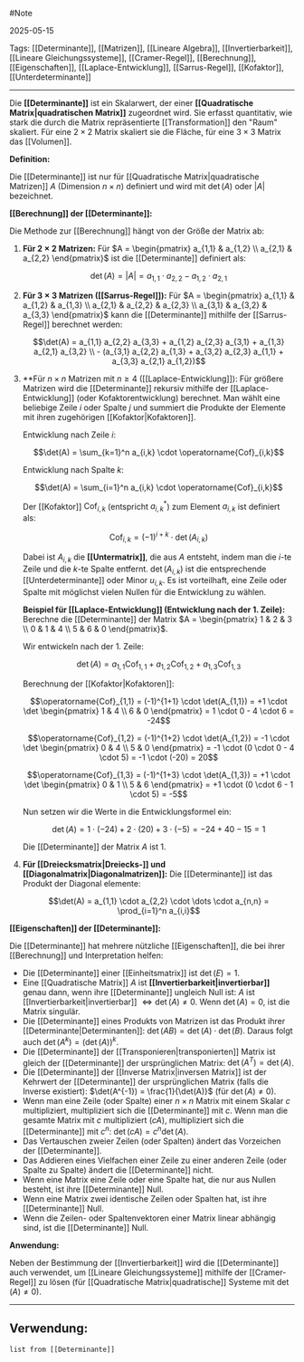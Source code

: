 #Note

2025-05-15

Tags: [[Determinante]], [[Matrizen]], [[Lineare Algebra]],  [[Invertierbarkeit]], [[Lineare Gleichungssysteme]], [[Cramer-Regel]], [[Berechnung]], [[Eigenschaften]], [[Laplace-Entwicklung]], [[Sarrus-Regel]], [[Kofaktor]], [[Unterdeterminante]]

---

Die **[[Determinante]]** ist ein Skalarwert, der einer **[[Quadratische Matrix|quadratischen Matrix]]** zugeordnet wird. Sie erfasst quantitativ, wie stark die durch die Matrix repräsentierte [[Transformation]] den "Raum" skaliert. Für eine $2 \times 2$ Matrix skaliert sie die Fläche, für eine $3 \times 3$ Matrix das [[Volumen]].

**Definition:**

Die [[Determinante]] ist nur für [[Quadratische Matrix|quadratische Matrizen]] $A$ (Dimension $n \times n$) definiert und wird mit $\det(A)$ oder $|A|$ bezeichnet.

**[[Berechnung]] der [[Determinante]]:**

Die Methode zur [[Berechnung]] hängt von der Größe der Matrix ab:

1.  **Für $2 \times 2$ Matrizen:**
    Für $A = \begin{pmatrix} a_{1,1} & a_{1,2} \\ a_{2,1} & a_{2,2} \end{pmatrix}$ ist die [[Determinante]] definiert als:

    $$\det(A) = |A| = a_{1,1} \cdot a_{2,2} - a_{1,2} \cdot a_{2,1}$$

2.  **Für $3 \times 3$ Matrizen ([[Sarrus-Regel]]):**
    Für $A = \begin{pmatrix} a_{1,1} & a_{1,2} & a_{1,3} \\ a_{2,1} & a_{2,2} & a_{2,3} \\ a_{3,1} & a_{3,2} & a_{3,3} \end{pmatrix}$ kann die [[Determinante]] mithilfe der [[Sarrus-Regel]] berechnet werden:

    $$\det(A) = a_{1,1} a_{2,2} a_{3,3} + a_{1,2} a_{2,3} a_{3,1} + a_{1,3} a_{2,1} a_{3,2} \\ - (a_{3,1} a_{2,2} a_{1,3} + a_{3,2} a_{2,3} a_{1,1} + a_{3,3} a_{2,1} a_{1,2})$$

3.  **Für $n \times n$ Matrizen mit $n \ge 4$ ([[Laplace-Entwicklung]]):
    Für größere Matrizen wird die [[Determinante]] rekursiv mithilfe der [[Laplace-Entwicklung]] (oder Kofaktorentwicklung) berechnet. Man wählt eine beliebige Zeile $i$ oder Spalte $j$ und summiert die Produkte der Elemente mit ihren zugehörigen [[Kofaktor|Kofaktoren]].

    Entwicklung nach Zeile $i$:

    $$\det(A) = \sum_{k=1}^n a_{i,k} \cdot \operatorname{Cof}_{i,k}$$

    Entwicklung nach Spalte $k$:

    $$\det(A) = \sum_{i=1}^n a_{i,k} \cdot \operatorname{Cof}_{i,k}$$

    Der [[Kofaktor]] $\operatorname{Cof}_{i,k}$ (entspricht $a_{i,k}^*$) zum Element $a_{i,k}$ ist definiert als:

    $$\operatorname{Cof}_{i,k} = (-1)^{i+k} \cdot \det(A_{i,k})$$

    Dabei ist $A_{i,k}$ die **[[Untermatrix]]**, die aus $A$ entsteht, indem man die $i$-te Zeile und die $k$-te Spalte entfernt. $\det(A_{i,k})$ ist die entsprechende [[Unterdeterminante]] oder Minor $u_{i,k}$. Es ist vorteilhaft, eine Zeile oder Spalte mit möglichst vielen Nullen für die Entwicklung zu wählen.

    **Beispiel für [[Laplace-Entwicklung]] (Entwicklung nach der 1. Zeile):**
    Berechne die [[Determinante]] der Matrix $A = \begin{pmatrix} 1 & 2 & 3 \\ 0 & 1 & 4 \\ 5 & 6 & 0 \end{pmatrix}$.

    Wir entwickeln nach der 1. Zeile:

    $$\det(A) = a_{1,1} \operatorname{Cof}_{1,1} + a_{1,2} \operatorname{Cof}_{1,2} + a_{1,3} \operatorname{Cof}_{1,3}$$

    Berechnung der [[Kofaktor|Kofaktoren]]:

    $$\operatorname{Cof}_{1,1} = (-1)^{1+1} \cdot \det(A_{1,1}) = +1 \cdot \det \begin{pmatrix} 1 & 4 \\ 6 & 0 \end{pmatrix} = 1 \cdot 0 - 4 \cdot 6 = -24$$

    $$\operatorname{Cof}_{1,2} = (-1)^{1+2} \cdot \det(A_{1,2}) = -1 \cdot \det \begin{pmatrix} 0 & 4 \\ 5 & 0 \end{pmatrix} = -1 \cdot (0 \cdot 0 - 4 \cdot 5) = -1 \cdot (-20) = 20$$

    $$\operatorname{Cof}_{1,3} = (-1)^{1+3} \cdot \det(A_{1,3}) = +1 \cdot \det \begin{pmatrix} 0 & 1 \\ 5 & 6 \end{pmatrix} = +1 \cdot (0 \cdot 6 - 1 \cdot 5) = -5$$

    Nun setzen wir die Werte in die Entwicklungsformel ein:

    $$\det(A) = 1 \cdot (-24) + 2 \cdot (20) + 3 \cdot (-5) = -24 + 40 - 15 = 1$$

    Die [[Determinante]] der Matrix $A$ ist 1.

4.  **Für [[Dreiecksmatrix|Dreiecks-]] und [[Diagonalmatrix|Diagonalmatrizen]]:**
    Die [[Determinante]] ist das Produkt der Diagonal elemente:

    $$\det(A) = a_{1,1} \cdot a_{2,2} \cdot \dots \cdot a_{n,n} = \prod_{i=1}^n a_{i,i}$$

**[[Eigenschaften]] der [[Determinante]]:**

Die [[Determinante]] hat mehrere nützliche [[Eigenschaften]], die bei ihrer [[Berechnung]] und Interpretation helfen:

* Die [[Determinante]] einer [[Einheitsmatrix]] ist $\det(E) = 1$.
* Eine [[Quadratische Matrix]] $A$ ist **[[Invertierbarkeit|invertierbar]]** genau dann, wenn ihre [[Determinante]] ungleich Null ist: $A$ ist [[Invertierbarkeit|invertierbar]] $\iff \det(A) \neq 0$. Wenn $\det(A) = 0$, ist die Matrix singulär.
* Die [[Determinante]] eines Produkts von Matrizen ist das Produkt ihrer [[Determinante|Determinanten]]: $\det(AB) = \det(A) \cdot \det(B)$. Daraus folgt auch $\det(A^k) = (\det(A))^k$.
* Die [[Determinante]] der [[Transponieren|transponierten]] Matrix ist gleich der [[Determinante]] der ursprünglichen Matrix: $\det(A^T) = \det(A)$.
* Die [[Determinante]] der [[Inverse Matrix|inversen Matrix]] ist der Kehrwert der [[Determinante]] der ursprünglichen Matrix (falls die Inverse existiert): $\det(A^{-1}) = \frac{1}{\det(A)}$ (für $\det(A) \neq 0$).
* Wenn man eine Zeile (oder Spalte) einer $n \times n$ Matrix mit einem Skalar $c$ multipliziert, multipliziert sich die [[Determinante]] mit $c$. Wenn man die gesamte Matrix mit $c$ multipliziert ($cA$), multipliziert sich die [[Determinante]] mit $c^n$: $\det(cA) = c^n \det(A)$.
* Das Vertauschen zweier Zeilen (oder Spalten) ändert das Vorzeichen der [[Determinante]].
* Das Addieren eines Vielfachen einer Zeile zu einer anderen Zeile (oder Spalte zu Spalte) ändert die [[Determinante]] nicht.
* Wenn eine Matrix eine Zeile oder eine Spalte hat, die nur aus Nullen besteht, ist ihre [[Determinante]] Null.
* Wenn eine Matrix zwei identische Zeilen oder Spalten hat, ist ihre [[Determinante]] Null.
* Wenn die Zeilen- oder Spaltenvektoren einer Matrix linear abhängig sind, ist die [[Determinante]] Null.

**Anwendung:**

Neben der Bestimmung der [[Invertierbarkeit]] wird die [[Determinante]] auch verwendet, um [[Lineare Gleichungssysteme]] mithilfe der [[Cramer-Regel]] zu lösen (für [[Quadratische Matrix|quadratische]] Systeme mit $\det(A) \neq 0$).

---

## Verwendung:

```dataview
list from [[Determinante]]
```